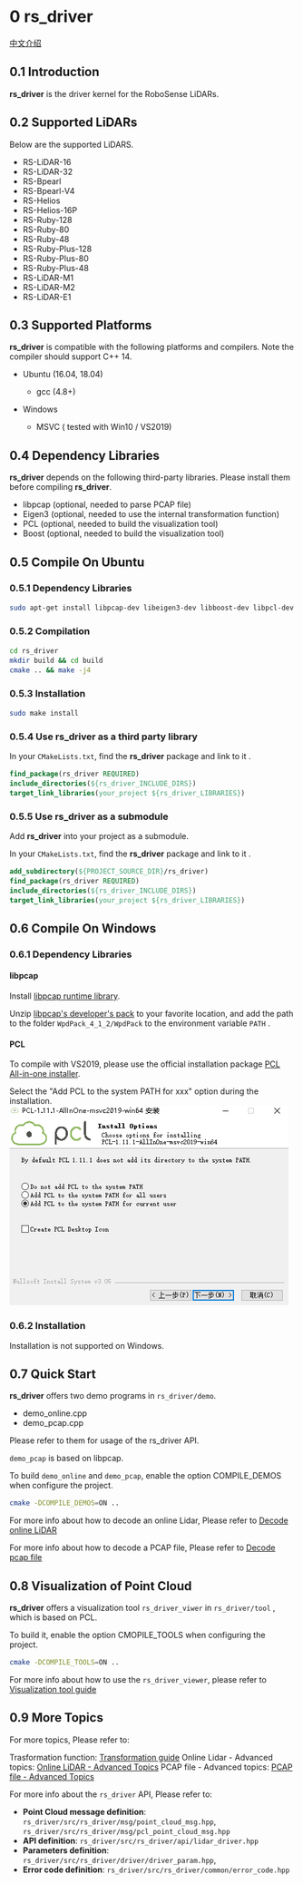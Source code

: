 # **0 rs_driver**  

[中文介绍](README_CN.md) 



## 0.1 Introduction

**rs_driver** is the driver kernel for the RoboSense LiDARs.



## 0.2 Supported LiDARs

Below are the supported LiDARS.

- RS-LiDAR-16
- RS-LiDAR-32
- RS-Bpearl
- RS-Bpearl-V4
- RS-Helios
- RS-Helios-16P
- RS-Ruby-128
- RS-Ruby-80
- RS-Ruby-48
- RS-Ruby-Plus-128
- RS-Ruby-Plus-80
- RS-Ruby-Plus-48
- RS-LiDAR-M1
- RS-LiDAR-M2
- RS-LiDAR-E1



## 0.3 Supported Platforms

**rs_driver** is compatible with the following platforms and compilers. Note the compiler should support C++ 14.

- Ubuntu (16.04, 18.04)
  - gcc (4.8+)

- Windows
  - MSVC ( tested with Win10 / VS2019)



## 0.4 Dependency Libraries

**rs_driver** depends on the following third-party libraries. Please install them before compiling **rs_driver**.

- libpcap (optional, needed to parse PCAP file)
- Eigen3 (optional, needed to use the internal transformation function)
- PCL (optional, needed to build the visualization tool)
- Boost (optional, needed to build the visualization tool)



## 0.5 Compile On Ubuntu

### 0.5.1 Dependency Libraries

```sh
sudo apt-get install libpcap-dev libeigen3-dev libboost-dev libpcl-dev
```

### 0.5.2 Compilation

```bash
cd rs_driver
mkdir build && cd build
cmake .. && make -j4
```

### 0.5.3 Installation

```bash
sudo make install
```

### 0.5.4 Use rs_driver as a third party library

In your ```CMakeLists.txt```, find the **rs_driver** package and link to it .

```cmake
find_package(rs_driver REQUIRED)
include_directories(${rs_driver_INCLUDE_DIRS})
target_link_libraries(your_project ${rs_driver_LIBRARIES})
```

### 0.5.5 Use rs_driver as a submodule

Add **rs_driver** into your project as a submodule. 

In your ```CMakeLists.txt```, find the **rs_driver** package and link to it .

```cmake
add_subdirectory(${PROJECT_SOURCE_DIR}/rs_driver)
find_package(rs_driver REQUIRED)
include_directories(${rs_driver_INCLUDE_DIRS})
target_link_libraries(your_project ${rs_driver_LIBRARIES})
```



## 0.6 Compile On Windows

### 0.6.1 Dependency Libraries

#### libpcap

Install [libpcap runtime library](https://www.winpcap.org/install/bin/WinPcap_4_1_3.exe).

Unzip [libpcap's developer's pack](https://www.winpcap.org/install/bin/WpdPack_4_1_2.zip) to your favorite location, and add the path to the folder ```WpdPack_4_1_2/WpdPack``` to the environment variable ```PATH``` . 

#### PCL

To compile with VS2019, please use the official installation package [PCL All-in-one installer](https://github.com/PointCloudLibrary/pcl/releases).

Select the "Add PCL to the system PATH for xxx" option during the installation.
![](./img/install_pcl.png)

### 0.6.2 Installation

Installation is not supported on Windows.



## 0.7 Quick Start

**rs_driver** offers two demo programs in ```rs_driver/demo```.

- demo_online.cpp
- demo_pcap.cpp

Please refer to them for usage of the rs_driver API. 

`demo_pcap` is based on libpcap.

To build `demo_online` and `demo_pcap`, enable the option COMPILE_DEMOS when configure the project.

```bash
cmake -DCOMPILE_DEMOS=ON ..
```

For more info about how to decode an online Lidar, Please refer to [Decode online LiDAR](doc/howto/07_how_to_decode_online_lidar.md)

For more info about how to decode a PCAP file, Please refer to [Decode pcap file](doc/howto/09_how_to_decode_pcap_file.md)



## 0.8 Visualization of Point Cloud

**rs_driver** offers a visualization tool `rs_driver_viwer` in ```rs_driver/tool``` , which is based on PCL.

To build it, enable the option CMOPILE_TOOLS when configuring the project.

```bash
cmake -DCOMPILE_TOOLS=ON ..
```

For more info about how to use the `rs_driver_viewer`, please refer to [Visualization tool guide](doc/howto/13_how_to_use_rs_driver_viewer.md) 



## 0.9 More Topics

For more topics, Please refer to:

Trasformation function: [Transformation guide](doc/howto/14_how_to_transform_pointcloud.md) 
Online Lidar -  Advanced topics: [Online LiDAR - Advanced Topics](doc/howto/08_online_lidar_advanced_topics.md) 
PCAP file - Advanced topics: [PCAP file - Advanced Topics](doc/howto/09_how_to_decode_pcap_file.md) 

For more info about the `rs_driver` API, Please refer to:
- **Point Cloud message definition**: ```rs_driver/src/rs_driver/msg/point_cloud_msg.hpp```, ```rs_driver/src/rs_driver/msg/pcl_point_cloud_msg.hpp```
- **API definition**: ```rs_driver/src/rs_driver/api/lidar_driver.hpp```
- **Parameters definition**: ```rs_driver/src/rs_driver/driver/driver_param.hpp```, 
- **Error code definition**: ```rs_driver/src/rs_driver/common/error_code.hpp```

